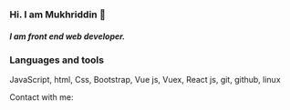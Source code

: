 ### Hi. I am Mukhriddin 👋
##### I am front end web developer. 

### Languages and tools
JavaScript, html, Css, Bootstrap, Vue js, Vuex, React js, git, github, linux

Contact with me:


